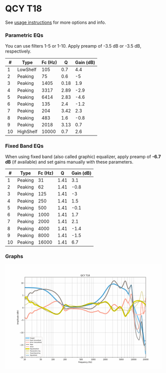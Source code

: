 # QCY T18
See [usage instructions](https://github.com/jaakkopasanen/AutoEq#usage) for more options and info.

### Parametric EQs
You can use filters 1-5 or 1-10. Apply preamp of -3.5 dB or -3.5 dB, respectively.

|   # | Type      |   Fc (Hz) |    Q |   Gain (dB) |
|-----|-----------|-----------|------|-------------|
|   1 | LowShelf  |       105 | 0.7  |         4.4 |
|   2 | Peaking   |        75 | 0.6  |        -5   |
|   3 | Peaking   |      1405 | 0.18 |         1.9 |
|   4 | Peaking   |      3317 | 2.89 |        -2.9 |
|   5 | Peaking   |      6414 | 2.83 |        -4.6 |
|   6 | Peaking   |       135 | 2.4  |        -1.2 |
|   7 | Peaking   |       204 | 3.42 |         2.3 |
|   8 | Peaking   |       483 | 1.6  |        -0.8 |
|   9 | Peaking   |      2018 | 3.13 |         0.7 |
|  10 | HighShelf |     10000 | 0.7  |         2.6 |

### Fixed Band EQs
When using fixed band (also called graphic) equalizer, apply preamp of **-6.7 dB** (if available) and set gains manually with these parameters.

|   # | Type    |   Fc (Hz) |    Q |   Gain (dB) |
|-----|---------|-----------|------|-------------|
|   1 | Peaking |        31 | 1.41 |         3.1 |
|   2 | Peaking |        62 | 1.41 |        -0.8 |
|   3 | Peaking |       125 | 1.41 |        -3   |
|   4 | Peaking |       250 | 1.41 |         1.5 |
|   5 | Peaking |       500 | 1.41 |        -0.1 |
|   6 | Peaking |      1000 | 1.41 |         1.7 |
|   7 | Peaking |      2000 | 1.41 |         2.1 |
|   8 | Peaking |      4000 | 1.41 |        -1.4 |
|   9 | Peaking |      8000 | 1.41 |        -1.5 |
|  10 | Peaking |     16000 | 1.41 |         6.7 |

### Graphs
![](./QCY%20T18.png)
